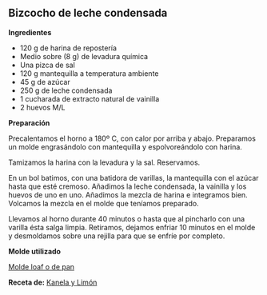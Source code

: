 ## Bizcocho de leche condensada

**Ingredientes**

- 120 g de harina de repostería
- Medio sobre (8 g) de levadura química
- Una pizca de sal
- 120 g mantequilla a temperatura ambiente
- 45 g de azúcar
- 250 g de leche condensada
- 1 cucharada de extracto natural de vainilla
- 2 huevos M/L

**Preparación**

Precalentamos el horno a 180º C, con calor por arriba y abajo. Preparamos un molde engrasándolo con mantequilla y espolvoreándolo con harina. 

Tamizamos la harina con la levadura y la sal. Reservamos.

En un bol batimos, con una batidora de varillas, la mantequilla con el azúcar hasta que esté cremoso. Añadimos la leche condensada, la vainilla y los huevos de uno en uno. Añadimos la mezcla de harina e integramos bien. Volcamos la mezcla en el molde que teníamos preparado.

Llevamos al horno durante 40 minutos o hasta que al pincharlo con una varilla ésta salga limpia. Retiramos, dejamos enfriar 10 minutos en el molde y desmoldamos sobre una rejilla para que se enfríe por completo.

**Molde utilizado**

[Molde loaf o de pan](../../moldes-y-utensilios.md)

**Receta de:** [Kanela y Limón](http://kanelaylimon.blogspot.com/2009/12/bizcocho-de-leche-condensada-paso-paso.html)
